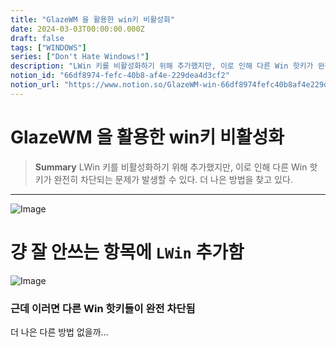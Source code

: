 ```yaml
---
title: "GlazeWM 을 활용한 win키 비활성화"
date: 2024-03-03T00:00:00.000Z
draft: false
tags: ["WINDOWS"]
series: ["Don't Hate Windows!"]
description: "LWin 키를 비활성화하기 위해 추가했지만, 이로 인해 다른 Win 핫키가 완전히 차단되는 문제가 발생할 수 있다. 더 나은 방법을 찾고 있다."
notion_id: "66df8974-fefc-40b8-af4e-229dea4d3cf2"
notion_url: "https://www.notion.so/GlazeWM-win-66df8974fefc40b8af4e229dea4d3cf2"
---
```


# GlazeWM 을 활용한 win키 비활성화

> **Summary**
> LWin 키를 비활성화하기 위해 추가했지만, 이로 인해 다른 Win 핫키가 완전히 차단되는 문제가 발생할 수 있다. 더 나은 방법을 찾고 있다.

---

![Image](https://prod-files-secure.s3.us-west-2.amazonaws.com/09ccd4d5-876c-4bba-bbdf-cc77a0a11257/b993c011-7f12-4364-bec0-dcbfdff8c8d4/Untitled.png?X-Amz-Algorithm=AWS4-HMAC-SHA256&X-Amz-Content-Sha256=UNSIGNED-PAYLOAD&X-Amz-Credential=ASIAZI2LB46675SYO6OD%2F20250724%2Fus-west-2%2Fs3%2Faws4_request&X-Amz-Date=20250724T115757Z&X-Amz-Expires=3600&X-Amz-Security-Token=IQoJb3JpZ2luX2VjEAQaCXVzLXdlc3QtMiJHMEUCICfnRXwMh%2FAdIlL1Ctsvm518D5POVMjvBEzOnovrm8HHAiEAqLqE3BYYJmBbdX65Uze%2FcQA89mNBT6%2FdPYZhY0NFIi0q%2FwMILRAAGgw2Mzc0MjMxODM4MDUiDO2eHn0Bp4rY5A65eCrcAyWzHAGl9m7R2UxUpeZMSNgSOCGKmacCb0pWv%2BrKOlgRroEW3qMINLBkU%2F43zK4H6vW3MPX2E1neM8yjYb4s3fkSNp35%2FhK4rzEwAoSFIBtYxIl9kDrXv4pTqIhH0PUAeeEp%2FGAkWZ4W8Z%2BvSbEVg72UD8Jongb%2FK5Ru051I12xCgG1uOs5Dy1wfEa2LY%2FBDYhH1qn4ozx1S1ylFePHQVlBfnSXj5sN4A0%2B25OQdv4UzFqBB9SXl0XVOsP6Db7U5WKpFNcErbtNhFlJNmbZLDCTiT%2F9W3WKkhofCZy4sj92%2FZO%2FJ5KP3oM3mNkHBFgLNf%2FugdlT4mZvozN9qTj0AqO%2FPT0MMfxrd%2FV7sWse%2FiFIGRH2qzk6uAKrt1w2z%2BrhNicbB%2BM2nvhzQ%2Fg5VKk8WyFKRHZnkXOuAAMNYfalDbpJwheYNH3EKnQLO1xkP87ZRFae5rKUg1%2BBQy8jUhhZM%2FNMrDEPMQN0dv5I9C%2B6furVsD%2FiRSmpgO3HDhv1213Lnnww0uQdBJucHC1mDND6JtZ7gmVrD%2B1E0bXoMyCKRaHCGq807rzd9LNCtMs0gr%2FBj9GehLemlP0XeCvtkOg0qm0QYNp2Z9uone7rRxfO3jd9AmbL78LiHh9QLUyDeMJa%2FiMQGOqUB67wbaHBK8tjAfQVJ%2F6VMjsCGuRxTZTG%2FJWfjb9QXALYtH7oDCSTwyU4aUJgvMhKPlpUfJkzTt83vWuuyEI%2BmYZS5xnaKrasVC1hfBYq55YrT%2BsfpTES%2BS8WmovWo4Cc0%2F7S8R%2BTv%2FZu4UsCjs%2FcaR53OEoEzkJ%2B3WZKpC9o8v6GkCHFHIbPR8PUGBgUDTCmwdlKvni8zjFz9ZMywzaMucxMePvGn&X-Amz-Signature=0c4815e071c7029b23a008bcfc1c90d813b2457e18cf8009afdec2b4fc12b20d&X-Amz-SignedHeaders=host&x-amz-checksum-mode=ENABLED&x-id=GetObject)

# 걍 잘 안쓰는 항목에 `LWin` 추가함

![Image](https://prod-files-secure.s3.us-west-2.amazonaws.com/09ccd4d5-876c-4bba-bbdf-cc77a0a11257/021ad068-3051-4bd3-abab-c2c7644f5aca/Untitled.png?X-Amz-Algorithm=AWS4-HMAC-SHA256&X-Amz-Content-Sha256=UNSIGNED-PAYLOAD&X-Amz-Credential=ASIAZI2LB46675SYO6OD%2F20250724%2Fus-west-2%2Fs3%2Faws4_request&X-Amz-Date=20250724T115757Z&X-Amz-Expires=3600&X-Amz-Security-Token=IQoJb3JpZ2luX2VjEAQaCXVzLXdlc3QtMiJHMEUCICfnRXwMh%2FAdIlL1Ctsvm518D5POVMjvBEzOnovrm8HHAiEAqLqE3BYYJmBbdX65Uze%2FcQA89mNBT6%2FdPYZhY0NFIi0q%2FwMILRAAGgw2Mzc0MjMxODM4MDUiDO2eHn0Bp4rY5A65eCrcAyWzHAGl9m7R2UxUpeZMSNgSOCGKmacCb0pWv%2BrKOlgRroEW3qMINLBkU%2F43zK4H6vW3MPX2E1neM8yjYb4s3fkSNp35%2FhK4rzEwAoSFIBtYxIl9kDrXv4pTqIhH0PUAeeEp%2FGAkWZ4W8Z%2BvSbEVg72UD8Jongb%2FK5Ru051I12xCgG1uOs5Dy1wfEa2LY%2FBDYhH1qn4ozx1S1ylFePHQVlBfnSXj5sN4A0%2B25OQdv4UzFqBB9SXl0XVOsP6Db7U5WKpFNcErbtNhFlJNmbZLDCTiT%2F9W3WKkhofCZy4sj92%2FZO%2FJ5KP3oM3mNkHBFgLNf%2FugdlT4mZvozN9qTj0AqO%2FPT0MMfxrd%2FV7sWse%2FiFIGRH2qzk6uAKrt1w2z%2BrhNicbB%2BM2nvhzQ%2Fg5VKk8WyFKRHZnkXOuAAMNYfalDbpJwheYNH3EKnQLO1xkP87ZRFae5rKUg1%2BBQy8jUhhZM%2FNMrDEPMQN0dv5I9C%2B6furVsD%2FiRSmpgO3HDhv1213Lnnww0uQdBJucHC1mDND6JtZ7gmVrD%2B1E0bXoMyCKRaHCGq807rzd9LNCtMs0gr%2FBj9GehLemlP0XeCvtkOg0qm0QYNp2Z9uone7rRxfO3jd9AmbL78LiHh9QLUyDeMJa%2FiMQGOqUB67wbaHBK8tjAfQVJ%2F6VMjsCGuRxTZTG%2FJWfjb9QXALYtH7oDCSTwyU4aUJgvMhKPlpUfJkzTt83vWuuyEI%2BmYZS5xnaKrasVC1hfBYq55YrT%2BsfpTES%2BS8WmovWo4Cc0%2F7S8R%2BTv%2FZu4UsCjs%2FcaR53OEoEzkJ%2B3WZKpC9o8v6GkCHFHIbPR8PUGBgUDTCmwdlKvni8zjFz9ZMywzaMucxMePvGn&X-Amz-Signature=562fa9cb9f34c38ae8f01587803b402a90a03894d67c2f0489ab2a68a418173f&X-Amz-SignedHeaders=host&x-amz-checksum-mode=ENABLED&x-id=GetObject)

### 근데 이러면 다른 Win 핫키들이 완전 차단됨

더 나은 다른 방법 없을까…

